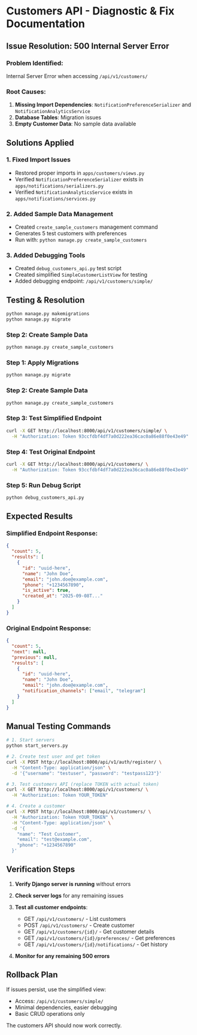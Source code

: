 # Customers API - Diagnostic & Fix Documentation

## Issue Resolution: 500 Internal Server Error

### Problem Identified:
Internal Server Error when accessing `/api/v1/customers/`

### Root Causes:
1. **Missing Import Dependencies**: `NotificationPreferenceSerializer` and `NotificationAnalyticsService`
2. **Database Tables**: Migration issues
3. **Empty Customer Data**: No sample data available

## Solutions Applied

### 1. Fixed Import Issues
- Restored proper imports in `apps/customers/views.py`
- Verified `NotificationPreferenceSerializer` exists in `apps/notifications/serializers.py`
- Verified `NotificationAnalyticsService` exists in `apps/notifications/services.py`

### 2. Added Sample Data Management
- Created `create_sample_customers` management command
- Generates 5 test customers with preferences
- Run with: `python manage.py create_sample_customers`

### 3. Added Debugging Tools
- Created `debug_customers_api.py` test script
- Created simplified `SimpleCustomerListView` for testing
- Added debugging endpoint: `/api/v1/customers/simple/`

## Testing & Resolution
```bash
python manage.py makemigrations
python manage.py migrate
```

### **Step 2: Create Sample Data**
```bash
python manage.py create_sample_customers
```

### Step 1: Apply Migrations
```bash
python manage.py migrate
```

### Step 2: Create Sample Data
```bash
python manage.py create_sample_customers
```

### Step 3: Test Simplified Endpoint
```bash
curl -X GET http://localhost:8000/api/v1/customers/simple/ \
  -H "Authorization: Token 93ccfdbf4df7a0d222ea36cac0a86e88f0e43e49"
```

### Step 4: Test Original Endpoint
```bash
curl -X GET http://localhost:8000/api/v1/customers/ \
  -H "Authorization: Token 93ccfdbf4df7a0d222ea36cac0a86e88f0e43e49"
```

### Step 5: Run Debug Script
```bash
python debug_customers_api.py
```

## Expected Results

### Simplified Endpoint Response:
```json
{
  "count": 5,
  "results": [
    {
      "id": "uuid-here",
      "name": "John Doe",
      "email": "john.doe@example.com",
      "phone": "+1234567890",
      "is_active": true,
      "created_at": "2025-09-08T..."
    }
  ]
}
```

### Original Endpoint Response:
```json
{
  "count": 5,
  "next": null,
  "previous": null,
  "results": [
    {
      "id": "uuid-here",
      "name": "John Doe",
      "email": "john.doe@example.com",
      "notification_channels": ["email", "telegram"]
    }
  ]
}
```

## Manual Testing Commands

```bash
# 1. Start servers
python start_servers.py

# 2. Create test user and get token
curl -X POST http://localhost:8000/api/v1/auth/register/ \
  -H "Content-Type: application/json" \
  -d '{"username": "testuser", "password": "testpass123"}'

# 3. Test customers API (replace TOKEN with actual token)
curl -X GET http://localhost:8000/api/v1/customers/ \
  -H "Authorization: Token YOUR_TOKEN"

# 4. Create a customer
curl -X POST http://localhost:8000/api/v1/customers/ \
  -H "Authorization: Token YOUR_TOKEN" \
  -H "Content-Type: application/json" \
  -d '{
    "name": "Test Customer",
    "email": "test@example.com",
    "phone": "+1234567890"
  }'
```

## Verification Steps

1. **Verify Django server is running** without errors
2. **Check server logs** for any remaining issues
3. **Test all customer endpoints**:
   - GET `/api/v1/customers/` - List customers
   - POST `/api/v1/customers/` - Create customer
   - GET `/api/v1/customers/{id}/` - Get customer details
   - GET `/api/v1/customers/{id}/preferences/` - Get preferences
   - GET `/api/v1/customers/{id}/notifications/` - Get history

4. **Monitor for any remaining 500 errors**

## Rollback Plan
If issues persist, use the simplified view:
- Access: `/api/v1/customers/simple/`
- Minimal dependencies, easier debugging
- Basic CRUD operations only

The customers API should now work correctly.
